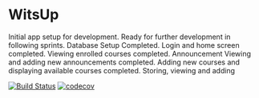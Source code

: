 # WitsUp 
Initial app setup for development.
Ready for further development in following sprints.
Database Setup Completed.
Login and home screen completed.
Viewing enrolled courses completed.
Announcement Viewing and adding new announcements completed.
Adding new courses and displaying available courses completed.
Storing, viewing and adding

[![Build Status](https://travis-ci.org/WitsUpWesley/WitsUp.svg?branch=master)](https://travis-ci.org/WitsUpWesley/WitsUp)
[![codecov](https://codecov.io/gh/WitsUpWesley/WitsUp/branch/master/graph/badge.svg)](https://codecov.io/gh/WitsUpWesley/WitsUp)
